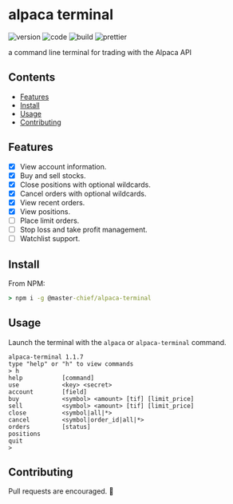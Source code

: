 # alpaca terminal

![version](https://img.shields.io/github/package-json/v/117/alpaca-terminal?color=196DFF&style=flat-square)
![code](https://img.shields.io/github/languages/code-size/117/alpaca-terminal?color=F1A42E&style=flat-square)
![build](https://img.shields.io/github/workflow/status/117/alpaca-terminal/test?style=flat-square)
![prettier](https://img.shields.io/static/v1?label=code%20style&message=prettier&color=ff51bc&style=flat-square)

a command line terminal for trading with the Alpaca API

## Contents

- [Features](#features)
- [Install](#install)
- [Usage](#usage)
- [Contributing](#contributing)

## Features

- [x] View account information.
- [x] Buy and sell stocks.
- [x] Close positions with optional wildcards.
- [x] Cancel orders with optional wildcards.
- [x] View recent orders.
- [x] View positions.
- [ ] Place limit orders.
- [ ] Stop loss and take profit management.
- [ ] Watchlist support.

## Install

From NPM:

```cmd
> npm i -g @master-chief/alpaca-terminal
```

## Usage

Launch the terminal with the `alpaca` or `alpaca-terminal` command.

```terminal
alpaca-terminal 1.1.7
type "help" or "h" to view commands
> h
help           [command]
use            <key> <secret>
account        [field]
buy            <symbol> <amount> [tif] [limit_price]
sell           <symbol> <amount> [tif] [limit_price]
close          <symbol|all|*>
cancel         <symbol|order_id|all|*>
orders         [status]
positions
quit
>
```

## Contributing

Pull requests are encouraged. 🥳
